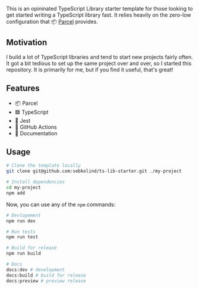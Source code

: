 This is an opininated TypeScript Library starter template for those looking to get started writing a TypeScript library fast.
It relies heavily on the zero-low configuration that 📦 [Parcel](https://parceljs.org) provides.

## Motivation

I build a lot of TypeScript libraries and tend to start new projects fairly often.
It got a bit tedious to set up the same project over and over, so I started this repository.
It is primarily for me, but if you find it useful, that's great!

## Features

- 📦 Parcel
- 🟦 TypeScript
- 🧪 Jest
- 🐙 GitHub Actions
- 📝 Documentation

## Usage

```sh
# Clone the template locally
git clone git@github.com:sebkolind/ts-lib-starter.git ./my-project

# Install dependencies
cd my-project
npm add
```

Now, you can use any of the `npm` commands:

```sh
# Devlopement
npm run dev

# Run tests
npm run test

# Build for release
npm run build

# Docs
docs:dev # development
docs:build # build for release
docs:preview # preview release
```
